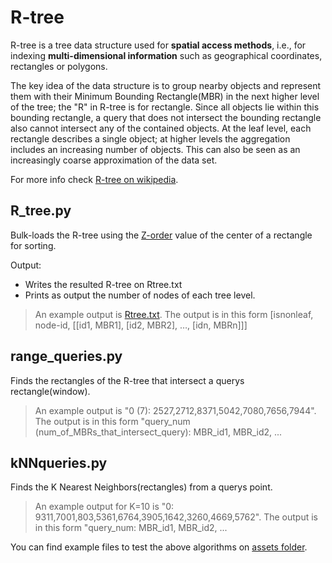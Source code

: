 # R-tree
R-tree is a tree data structure used for **spatial access methods**, i.e., for indexing **multi-dimensional information** such as geographical coordinates, rectangles or polygons.

The key idea of the data structure is to group nearby objects and represent them with their Minimum Bounding Rectangle(MBR) in the next higher level of the tree; the "R" in R-tree is for rectangle. Since all objects lie within this bounding rectangle, a query that does not intersect the bounding rectangle also cannot intersect any of the contained objects. At the leaf level, each rectangle describes a single object; at higher levels the aggregation includes an increasing number of objects. This can also be seen as an increasingly coarse approximation of the data set.

For more info check [R-tree on wikipedia](https://en.wikipedia.org/wiki/R-tree).

## R_tree.py
Bulk-loads the R-tree using the [Z-order](https://en.wikipedia.org/wiki/Z-order_curve) value of the center of a rectangle for sorting. 

Output:
* Writes the resulted R-tree on Rtree.txt
* Prints as output the number of nodes of each tree level.

> An example output is [Rtree.txt](https://github.com/kasselouris/Complex-Data-Management/blob/main/R_tree/assets/Rtree.txt). The output is in this form [isnonleaf, node-id, [[id1, MBR1], [id2, MBR2], …, [idn, MBRn]]]

## range_queries.py
Finds the rectangles of the R-tree that intersect a querys rectangle(window).

> An example output is "0 (7): 2527,2712,8371,5042,7080,7656,7944". The output is in this form "query_num (num_of_MBRs_that_intersect_query): MBR_id1, MBR_id2, ...

## kNNqueries.py
Finds the K Nearest Neighbors(rectangles) from a querys point.

> An example output for K=10 is "0: 9311,7001,803,5361,6764,3905,1642,3260,4669,5762". The output is in this form "query_num: MBR_id1, MBR_id2, ... 


You can find example files to test the above algorithms on [assets folder](https://github.com/kasselouris/Complex-Data-Management/tree/main/R_tree/assets).
